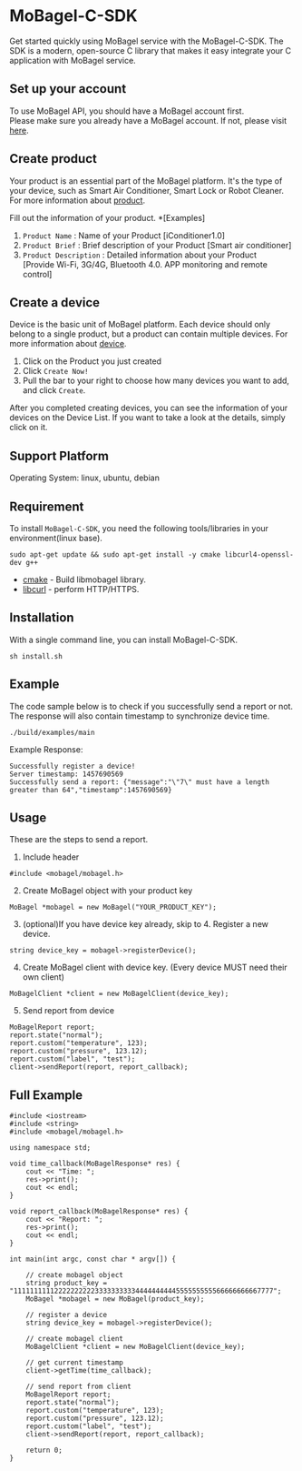 # MoBagel-C-SDK   
Get started quickly using MoBagel service with the MoBagel-C-SDK. The SDK is a modern, open-source C library that makes it easy integrate your C application with MoBagel service. 

## Set up your account
To use MoBagel API, you should have a MoBagel account first.  
Please make sure you already have a MoBagel account. If not, please visit [here](http://app.mobagel.com/signup.php).

## Create product  
Your product is an essential part of the MoBagel platform. It's the type of your device, such as Smart Air Conditioner, Smart Lock or Robot Cleaner. For more information about [product](user-guide/introduction.md#product).  

Fill out the information of your product. *[Examples]  
   
 
 1. `Product Name` : Name of your Product [iConditioner1.0]
 2. `Product Brief` : Brief description of your Product [Smart air conditioner]
 3. `Product Description` : Detailed information about your Product  
 [Provide Wi-Fi, 3G/4G, Bluetooth 4.0. APP monitoring and remote control]

## Create a device  
Device is the basic unit of MoBagel platform. Each device should only belong to a single product, but a product can contain multiple devices. For more information about [device](user-guide/introduction.md#device).

1. Click on the Product you just created
2. Click `Create Now!`
3. Pull the bar to your right to choose how many devices you want to add, and click `Create`.  
 
After you completed creating devices, you can see the information of your devices on the Device List. If you want to take a look at the details, simply click on it. 

## Support Platform
Operating System: linux, ubuntu, debian

## Requirement
To install `MoBagel-C-SDK`, you need the following tools/libraries in your environment(linux base). 

```
sudo apt-get update && sudo apt-get install -y cmake libcurl4-openssl-dev g++
```

* [cmake](https://cmake.org/) - Build libmobagel library.
* [libcurl](https://curl.haxx.se/libcurl/) - perform HTTP/HTTPS.
 
## Installation
With a single command line, you can install MoBagel-C-SDK.
```
sh install.sh
```
## Example
The code sample below is to check if you successfully send a report or not. The response will also contain timestamp to synchronize device time.
```
./build/examples/main
```
Example Response:
```
Successfully register a device!
Server timestamp: 1457690569
Successfully send a report: {"message":"\"7\" must have a length greater than 64","timestamp":1457690569}
```
## Usage
These are the steps to send a report.   
1. Include header
```
#include <mobagel/mobagel.h>
```

2. Create MoBagel object with your product key
```
MoBagel *mobagel = new MoBagel("YOUR_PRODUCT_KEY");
```

3. (optional)If you have device key already, skip to 4. Register a new device.
```
string device_key = mobagel->registerDevice();
```

4. Create MoBagel client with device key. (Every device MUST need their own client)
```
MoBagelClient *client = new MoBagelClient(device_key);
```

5. Send report from device
```
MoBagelReport report;
report.state("normal");
report.custom("temperature", 123);
report.custom("pressure", 123.12);
report.custom("label", "test");
client->sendReport(report, report_callback);
```

## Full Example
```
#include <iostream>
#include <string>
#include <mobagel/mobagel.h>

using namespace std;

void time_callback(MoBagelResponse* res) {
    cout << "Time: ";
    res->print();
    cout << endl;
}

void report_callback(MoBagelResponse* res) {
    cout << "Report: ";
    res->print();
    cout << endl;
}

int main(int argc, const char * argv[]) {

    // create mobagel object
    string product_key = "1111111111222222222233333333334444444444555555555566666666667777";
    MoBagel *mobagel = new MoBagel(product_key);

    // register a device
    string device_key = mobagel->registerDevice();

    // create mobagel client
    MoBagelClient *client = new MoBagelClient(device_key);

    // get current timestamp
    client->getTime(time_callback);

    // send report from client
    MoBagelReport report;
    report.state("normal");
    report.custom("temperature", 123);
    report.custom("pressure", 123.12);
    report.custom("label", "test");
    client->sendReport(report, report_callback);

    return 0;
}

```

